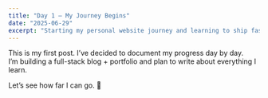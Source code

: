 ```yaml
---
title: "Day 1 – My Journey Begins"
date: "2025-06-29"
excerpt: "Starting my personal website journey and learning to ship fast."
---
```


This is my first post. I’ve decided to document my progress day by day.  
I’m building a full-stack blog + portfolio and plan to write about everything I learn.

Let’s see how far I can go. 🚀
